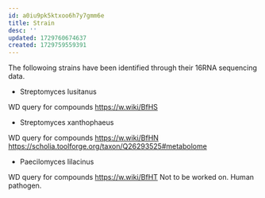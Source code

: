 ```yaml
---
id: a0iu9pk5ktxoo6h7y7gmm6e
title: Strain
desc: ''
updated: 1729760674637
created: 1729759559391
---
```



The followoing strains have been identified through their 16RNA sequencing data.

- Streptomyces lusitanus

WD query for compounds https://w.wiki/BfHS

- Streptomyces xanthophaeus

WD query for compounds https://w.wiki/BfHN
https://scholia.toolforge.org/taxon/Q26293525#metabolome

- Paecilomyces lilacinus

WD query for compounds https://w.wiki/BfHT
Not to be worked on.
Human pathogen.





